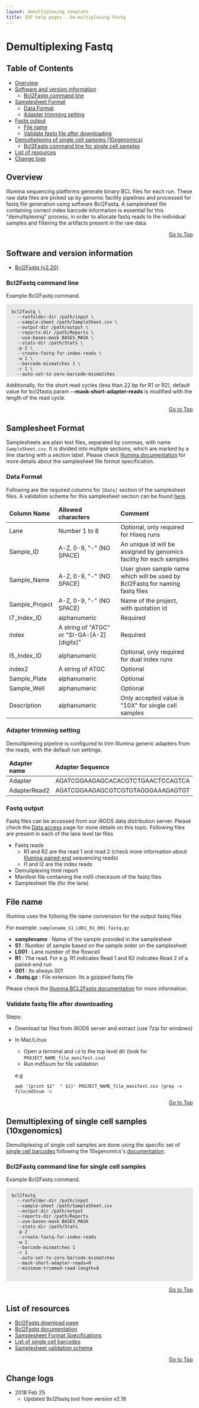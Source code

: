 ```yaml
---
layout: demultiplexing_template
title: IGF help pages - De-multiplexing Fastq
---
```

 
# Demultiplexing Fastq
## Table of Contents

* [Overview](#overview)
* [Software and version information](#software-and-version-information)
  * [Bcl2Fastq command line](#bcl2fastq-command-line)
* [Samplesheet Format](#samplesheet-format)
  * [Data Format](#data-format)
  * [Adapter trimming setting](#adapter-trimming-setting)
* [Fastq output](#fastq-output)
  * [File name](#file-name)
  * [Validate fastq file after downloading](#validate-fastq-file-after-downloading)
* [Demultiplexing of single cell samples (10xgenomics)](#demultiplexing-of-single-cell-samples-10xgenomics)
  * [Bcl2Fastq command line for single cell samples](#bcl2fastq-command-line-for-single-cell-samples)
* [List of resources](#list-of-resources)
* [Change logs](#change-logs)


## Overview

Illumina sequencing platforms generate binary BCL files for each run. These raw data files are picked up by genomic facility pipelines and processed for fastq file generation using software Bcl2Fastq. A samplesheet file containing correct index barcode information is essential for this "demultiplexing" process, in order to allocate fastq reads to the individual samples and filtering the artifacts present in the raw data.

<div align="right"><a href="#table-of-contents">Go to Top</a></div>


## Software and version information

* [Bcl2Fastq (v2.20)](https://support.illumina.com/sequencing/sequencing_software/bcl2fastq-conversion-software/downloads.html)

### Bcl2Fastq command line
Example Bcl2Fastq command.

<div style="background-color:#E8E8E8">
  <pre><code>
  bcl2fastq \
    --runfolder-dir /path/input \
    --sample-sheet /path/SampleSheet.csv \
    --output-dir /path/output \
    --reports-dir /path/Reports \
    --use-bases-mask BASES_MASK \
    --stats-dir /path/Stats \
    -p 2 \
    --create-fastq-for-index-reads \
    -w 1 \
    --barcode-mismatches 1 \
    -r 1 \
    --auto-set-to-zero-barcode-mismatches
</code></pre>
</div>
  
  

Additionally, for the short read cycles (less than 22 bp for R1 or R2), default value for bcl2fastq param **--mask-short-adapter-reads** is modified with the length of the read cycle.

<div align="right"><a href="#table-of-contents">Go to Top</a></div>


## Samplesheet Format

Samplesheets are plain text files, separated by commas, with name `SampleSheet.csv`. It is divided into multiple sections, which are marked by a line starting with a section label. Please check [Illumina documentation](https://www.illumina.com/content/dam/illumina-marketing/documents/products/technotes/sequencing-sheet-format-specifications-technical-note-970-2017-004.pdf) for more details about the samplesheet file format specification.

### Data Format

Following are the required columns for `[Data]` section of the samplesheet files. A validation schema for this samplesheet section can be found [here](https://github.com/imperial-genomics-facility/data-management-python/tree/master/data/validation_schema#samplesheet-validation).

<div class="table-responsive">
  <table class="table table-hover">
    <thead style="font-weight:bold;">
      <tr class="table-light">
        <td scope="col">Column Name</td>
        <td scope="col">Allowed characters</td>
        <td scope="col">Comment</td>
      </tr>
    </thead>
    <tbody>
      <tr>
        <td>Lane</td>
        <td>Number 1 to 8</td>
        <td>Optional, only required for Hiseq runs</td>
      </tr>
      <tr>
        <td>Sample_ID</td>
        <td>A-Z, 0-9, "-" (NO SPACE)</td>
        <td>An unique id will be assigned by genomics facility for each samples</td>
      </tr>
      <tr>
        <td>Sample_Name</td>
        <td>A-Z, 0-9, "-"   (NO SPACE)</td>
        <td>User given sample name which will be used by Bcl2Fastq for naming fastq files</td>
      </tr>
      <tr>
        <td>Sample_Project</td>
        <td>A-Z, 0-9, "-"   (NO SPACE)</td>
        <td>Name of the project, with quotation id</td>
      </tr>
      <tr>
        <td>I7_Index_ID</td>
        <td>alphanumeric</td>
        <td>Required</td>
      </tr>
      <tr>
        <td>index</td>
        <td>A string of "ATGC" or "SI-GA-[A-Z][digits]"</td>
        <td>Required</td>
      </tr>
      <tr>
        <td>I5_Index_ID</td>
        <td>alphanumeric</td>
        <td>Optional, only required for dual index runs</td>
      </tr>
      <tr>
        <td>index2</td>
        <td>A string of ATGC</td>
        <td>Optional</td>
      </tr>
      <tr>
        <td>Sample_Plate</td>
        <td>alphanumeric</td>
        <td>Optional</td>
      </tr>
      <tr>
        <td>Sample_Well</td>
        <td>alphanumeric</td>
        <td>Optional</td>
      </tr>
      <tr>
        <td>Description</td>
        <td>alphanumeric</td>
        <td>Only accepted value is "10X" for single cell samples</td>
      </tr>
    </tbody>
  </table>
</div>





### Adapter trimming setting

Demultiplexing pipeline is configured to trim Illumina generic adapters from the reads, with the default run settings.


<div class="table-responsive">
  <table class="table table-hover">
    <thead style="font-weight:bold;">
      <tr class="table-light">
        <td scope="col">Adapter name</td>
        <td scope="col">Adapter Sequence</td>
      </tr>
    </thead>
    <tbody>
      <tr>
        <td>Adapter</td>
        <td>AGATCGGAAGAGCACACGTCTGAACTCCAGTCA</td>
      </tr>
      <tr>
        <td>AdapterRead2</td>
        <td>AGATCGGAAGAGCGTCGTGTAGGGAAAGAGTGT</td>
      </tr>
       </tbody>
  </table>
</div>



### Fastq output

Fastq files can be accessed from our iRODS data distribution server. Please check the [Data access](data_access.html) page for more details on this topic. Following files are present in each of the lane level tar files

* Fastq reads
  - R1 and R2 are the read 1 and read 2 (check more information about [Illumina paired-end](https://www.illumina.com/science/technology/next-generation-sequencing/paired-end-vs-single-read-sequencing.html) sequencing reads)
  - I1 and I2 are the index reads
* Demuliplexing html report
* Manifest file containing the md5 checksum of the fastq files
* Samplesheet file (for the lane)

## File name

Illumina uses the follwing file name convension for the output fastq files

For example: `samplename_S1_L001_R1_001.fastq.gz`

* __samplename__ : Name of the sample provided in the samplesheet
* __S1__ : Number of sample based on the sample order on the samplesheet
* __L001__ : Lane number of the flowcell
* __R1__ : The read. For e.g. R1 indicates Read 1 and R2 indicates Read 2 of a paired-end run
* __001__ : Its always 001
* __.fastq.gz__ : File extension. Its a gzipped fastq file

Please check the [Illumina BCL2Fastq documentation](https://emea.support.illumina.com/sequencing/sequencing_software/bcl2fastq-conversion-software.html) for more information.

### Validate fastq file after downloading

Steps:

* Download tar files from iRODS server and extract (use 7zip for windows)
* In Mac/Linux
  * Open a terminal and `cd` to the top level dir (look for `PROJECT_NAME_file_manifest.csv`)
  * Run md5sum for file validation 
  
  e.g 
  
  `awk '{print $2"  " $1}' PROJECT_NAME_file_manifest.csv |grep -v file|md5sum -c`

<div align="right"><a href="#table-of-contents">Go to Top</a></div>

## Demultiplexing of single cell samples (10xgenomics)

Demultiplexing of single cell samples are done using the specific set of [single cell barcodes](https://support.10xgenomics.com/single-cell-gene-expression/sequencing/doc/specifications-sample-index-sets-for-single-cell-3) following the 10xgenomics's [documentation](https://support.10xgenomics.com/single-cell-gene-expression/software/pipelines/latest/using/bcl2fastq-direct).

### Bcl2Fastq command line for single cell samples
Example Bcl2Fastq command.

<div style="background-color:#E8E8E8">
  <pre><code>
  bcl2fastq 
    --runfolder-dir /path/input 
    --sample-sheet /path/SampleSheet.csv 
    --output-dir /path/output 
    --reports-dir /path/Reports 
    --use-bases-mask BASES_MASK 
    --stats-dir /path/Stats 
    -p 2 
    --create-fastq-for-index-reads 
    -w 1 
    --barcode-mismatches 1 
    -r 1 
    --auto-set-to-zero-barcode-mismatches
    --mask-short-adapter-reads=8
    --minimum-trimmed-read-length=8
  
  </code></pre>
</div>

<div align="right"><a href="#table-of-contents">Go to Top</a></div>

## List of resources

* [Bcl2Fastq download page](https://support.illumina.com/sequencing/sequencing_software/bcl2fastq-conversion-software/downloads.html)
* [Bcl2Fastq documentation](https://support.illumina.com/content/dam/illumina-support/documents/documentation/software_documentation/bcl2fastq/bcl2fastq2_guide_15051736_v2.pdf)
* [Samplesheet Format Specifications](https://www.illumina.com/content/dam/illumina-marketing/documents/products/technotes/sequencing-sheet-format-specifications-technical-note-970-2017-004.pdf)
* [List of single cell barcodes](https://support.10xgenomics.com/single-cell-gene-expression/sequencing/doc/specifications-sample-index-sets-for-single-cell-3)
* [Samplesheet validation schema](https://github.com/imperial-genomics-facility/data-management-python/tree/master/data/validation_schema#samplesheet-validation)

<div align="right"><a href="#table-of-contents">Go to Top</a></div>

## Change logs

* 2018 Feb 25
  - Updated Bcl2fastq tool from version v2.18
